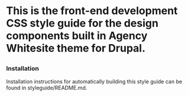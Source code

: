 <h1 class="kss-title kss-title-main"Agency Whitesite</h1>

This is the front-end development CSS style guide for the design components built in Agency Whitesite theme for Drupal.

### Installation

Installation instructions for automatically building this style guide can be found in styleguide/README.md.

